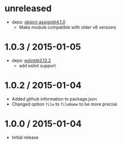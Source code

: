 unreleased
==================
  * deps: object-assign@4.1.0
    * Make module compatible with older v8 versions

1.0.3 / 2015-01-05
==================
  * deps: eslint@3.12.2
    * add eslint support

1.0.2 / 2015-01-04
==================

  * Added github information to package.json
  * Changed option `file` to `fileName` to be more precise

1.0.0 / 2015-01-04
==================

  * Initial release